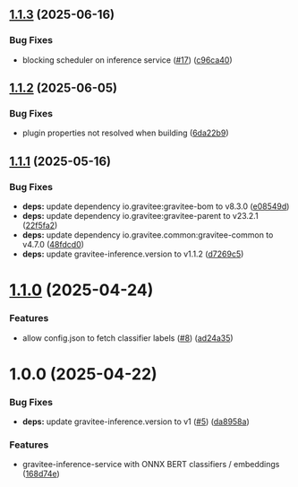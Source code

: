 ## [1.1.3](https://github.com/gravitee-io/gravitee-inference-service/compare/1.1.2...1.1.3) (2025-06-16)


### Bug Fixes

* blocking scheduler on inference service ([#17](https://github.com/gravitee-io/gravitee-inference-service/issues/17)) ([c96ca40](https://github.com/gravitee-io/gravitee-inference-service/commit/c96ca40fe9ec9b6959c49ee2b1a69fc27997d0be))

## [1.1.2](https://github.com/gravitee-io/gravitee-inference-service/compare/1.1.1...1.1.2) (2025-06-05)


### Bug Fixes

* plugin properties not resolved when building ([6da22b9](https://github.com/gravitee-io/gravitee-inference-service/commit/6da22b9b90134b31d47af19d5c7a097c8b793274))

## [1.1.1](https://github.com/gravitee-io/gravitee-inference-service/compare/1.1.0...1.1.1) (2025-05-16)


### Bug Fixes

* **deps:** update dependency io.gravitee:gravitee-bom to v8.3.0 ([e08549d](https://github.com/gravitee-io/gravitee-inference-service/commit/e08549dc5e1972529600178b16ae67906621b1ab))
* **deps:** update dependency io.gravitee:gravitee-parent to v23.2.1 ([22f5fa2](https://github.com/gravitee-io/gravitee-inference-service/commit/22f5fa2f5020e5ea0dea3acb5057420823418f96))
* **deps:** update dependency io.gravitee.common:gravitee-common to v4.7.0 ([48fdcd0](https://github.com/gravitee-io/gravitee-inference-service/commit/48fdcd06bae4d50e299ef3129432d6456c04ac0b))
* **deps:** update gravitee-inference.version to v1.1.2 ([d7269c5](https://github.com/gravitee-io/gravitee-inference-service/commit/d7269c526f71d329ec2b7d1cb4862cecc4418696))

# [1.1.0](https://github.com/gravitee-io/gravitee-inference-service/compare/1.0.0...1.1.0) (2025-04-24)


### Features

* allow config.json to fetch classifier labels ([#8](https://github.com/gravitee-io/gravitee-inference-service/issues/8)) ([ad24a35](https://github.com/gravitee-io/gravitee-inference-service/commit/ad24a35641f22831a110ee2285b6a59f29810b5a))

# 1.0.0 (2025-04-22)


### Bug Fixes

* **deps:** update gravitee-inference.version to v1 ([#5](https://github.com/gravitee-io/gravitee-inference-service/issues/5)) ([da8958a](https://github.com/gravitee-io/gravitee-inference-service/commit/da8958a00c9791bb89c1757f1adf0011f48722fa))


### Features

* gravitee-inference-service with ONNX BERT classifiers / embeddings ([168d74e](https://github.com/gravitee-io/gravitee-inference-service/commit/168d74e6ff4d750d552e4d2521258c7aca451163))
